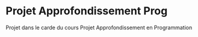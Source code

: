 # Projet Approfondissement Prog

Projet dans le carde du cours Projet Approfondissement en Programmation
